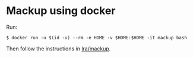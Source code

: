 # Mackup using docker

Run:

```terminal
$ docker run -u $(id -u) --rm -e HOME -v $HOME:$HOME -it mackup bash
```

Then follow the instructions in [lra/mackup](https://github.com/lra/mackup).
